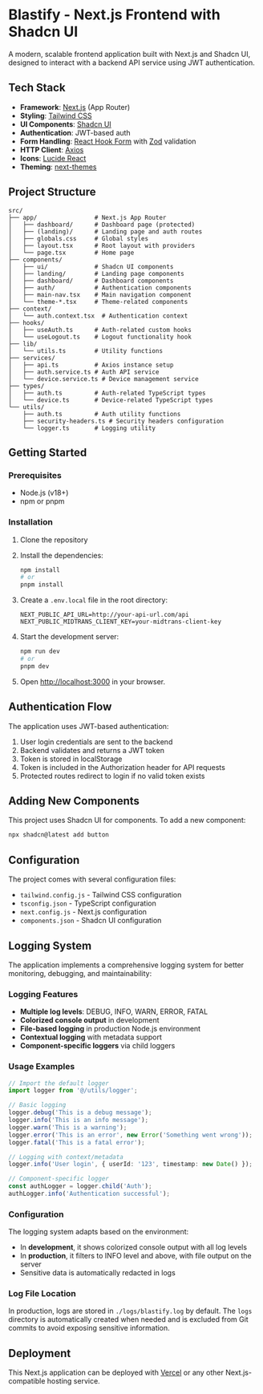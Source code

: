 # Blastify - Next.js Frontend with Shadcn UI

A modern, scalable frontend application built with Next.js and Shadcn UI, designed to interact with a backend API service using JWT authentication.

## Tech Stack

- **Framework**: [Next.js](https://nextjs.org/) (App Router)
- **Styling**: [Tailwind CSS](https://tailwindcss.com/)
- **UI Components**: [Shadcn UI](https://ui.shadcn.com/)
- **Authentication**: JWT-based auth
- **Form Handling**: [React Hook Form](https://react-hook-form.com/) with [Zod](https://zod.dev/) validation
- **HTTP Client**: [Axios](https://axios-http.com/)
- **Icons**: [Lucide React](https://lucide.dev/)
- **Theming**: [next-themes](https://github.com/pacocoursey/next-themes)

## Project Structure

```
src/
├── app/                # Next.js App Router
│   ├── dashboard/      # Dashboard page (protected)
│   ├── (landing)/      # Landing page and auth routes
│   ├── globals.css     # Global styles
│   ├── layout.tsx      # Root layout with providers
│   └── page.tsx        # Home page
├── components/
│   ├── ui/             # Shadcn UI components
│   ├── landing/        # Landing page components
│   ├── dashboard/      # Dashboard components
│   ├── auth/           # Authentication components
│   ├── main-nav.tsx    # Main navigation component
│   └── theme-*.tsx     # Theme-related components
├── context/
│   └── auth.context.tsx  # Authentication context
├── hooks/
│   ├── useAuth.ts      # Auth-related custom hooks
│   └── useLogout.ts    # Logout functionality hook
├── lib/
│   └── utils.ts        # Utility functions
├── services/
│   ├── api.ts          # Axios instance setup
│   ├── auth.service.ts # Auth API service
│   └── device.service.ts # Device management service
├── types/
│   ├── auth.ts         # Auth-related TypeScript types
│   └── device.ts       # Device-related TypeScript types
└── utils/
    ├── auth.ts         # Auth utility functions
    ├── security-headers.ts # Security headers configuration
    └── logger.ts       # Logging utility
```

## Getting Started

### Prerequisites

- Node.js (v18+)
- npm or pnpm

### Installation

1. Clone the repository

2. Install the dependencies:

   ```bash
   npm install
   # or
   pnpm install
   ```

3. Create a `.env.local` file in the root directory:

   ```
   NEXT_PUBLIC_API_URL=http://your-api-url.com/api
   NEXT_PUBLIC_MIDTRANS_CLIENT_KEY=your-midtrans-client-key
   ```

4. Start the development server:

   ```bash
   npm run dev
   # or
   pnpm dev
   ```

5. Open [http://localhost:3000](http://localhost:3000) in your browser.

## Authentication Flow

The application uses JWT-based authentication:

1. User login credentials are sent to the backend
2. Backend validates and returns a JWT token
3. Token is stored in localStorage
4. Token is included in the Authorization header for API requests
5. Protected routes redirect to login if no valid token exists

## Adding New Components

This project uses Shadcn UI for components. To add a new component:

```bash
npx shadcn@latest add button
```

## Configuration

The project comes with several configuration files:

- `tailwind.config.js` - Tailwind CSS configuration
- `tsconfig.json` - TypeScript configuration
- `next.config.js` - Next.js configuration
- `components.json` - Shadcn UI configuration

## Logging System

The application implements a comprehensive logging system for better monitoring, debugging, and maintainability:

### Logging Features

- **Multiple log levels**: DEBUG, INFO, WARN, ERROR, FATAL
- **Colorized console output** in development
- **File-based logging** in production Node.js environment
- **Contextual logging** with metadata support
- **Component-specific loggers** via child loggers

### Usage Examples

```typescript
// Import the default logger
import logger from '@/utils/logger';

// Basic logging
logger.debug('This is a debug message');
logger.info('This is an info message');
logger.warn('This is a warning');
logger.error('This is an error', new Error('Something went wrong'));
logger.fatal('This is a fatal error');

// Logging with context/metadata
logger.info('User login', { userId: '123', timestamp: new Date() });

// Component-specific logger
const authLogger = logger.child('Auth');
authLogger.info('Authentication successful');
```

### Configuration

The logging system adapts based on the environment:

- In **development**, it shows colorized console output with all log levels
- In **production**, it filters to INFO level and above, with file output on the server
- Sensitive data is automatically redacted in logs

### Log File Location

In production, logs are stored in `./logs/blastify.log` by default. The `logs` directory is automatically created when needed and is excluded from Git commits to avoid exposing sensitive information.

## Deployment

This Next.js application can be deployed with [Vercel](https://vercel.com) or any other Next.js-compatible hosting service.
